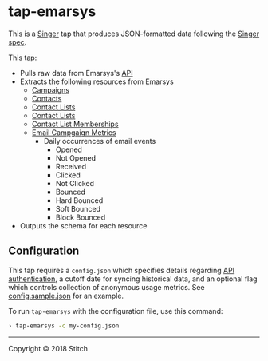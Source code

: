 # tap-emarsys

This is a [Singer](https://singer.io) tap that produces JSON-formatted data following the [Singer spec](https://github.com/singer-io/getting-started/blob/master/SPEC.md).

This tap:

- Pulls raw data from Emarsys's [API](https://help.emarsys.com/hc/en-us/articles/115005253125-Emarsys-API-Endpoints)
- Extracts the following resources from Emarsys
  - [Campaigns](https://help.emarsys.com/hc/en-us/articles/115004522154-Listing-Email-Campaigns)
  - [Contacts](https://help.emarsys.com/hc/en-us/articles/115004494474-Querying-Contact-Data)
  - [Contact Lists](https://developers.hubspot.com/docs/methods/contacts/get_contacts)
  - [Contact Lists](https://help.emarsys.com/hc/en-us/articles/115004496574-Listing-Available-Contact-Lists)
  - [Contact List Memberships](https://help.emarsys.com/hc/en-us/articles/115004467333-Listing-Contacts-in-a-Contact-List)
  - [Email Campgaign Metrics](https://help.emarsys.com/hc/en-us/articles/115004494093-Querying-Responses-Result)
      - Daily occurrences of email events
          - Opened
          - Not Opened
          - Received
          - Clicked
          - Not Clicked
          - Bounced
          - Hard Bounced
          - Soft Bounced
          - Block Bounced
- Outputs the schema for each resource

## Configuration

This tap requires a `config.json` which specifies details regarding [API authentication](https://help.emarsys.com/hc/en-us/articles/115004521774-API-Authentication), a cutoff date for syncing historical data, and an optional flag which controls collection of anonymous usage metrics. See [config.sample.json](config.sample.json) for an example.

To run `tap-emarsys` with the configuration file, use this command:

```bash
› tap-emarsys -c my-config.json
```

---

Copyright &copy; 2018 Stitch